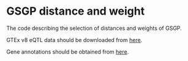 # GSGP distance and weight
The code describing the selection of distances and weights of GSGP.

GTEx v8 eQTL data should be downloaded from [here](https://storage.googleapis.com/gtex_analysis_v8/single_tissue_qtl_data/GTEx_Analysis_v8_eQTL.tar).

Gene annotations should be obtained from [here](https://storage.googleapis.com/gtex_analysis_v8/reference/gencode.v26.GRCh38.genes.gtf).
